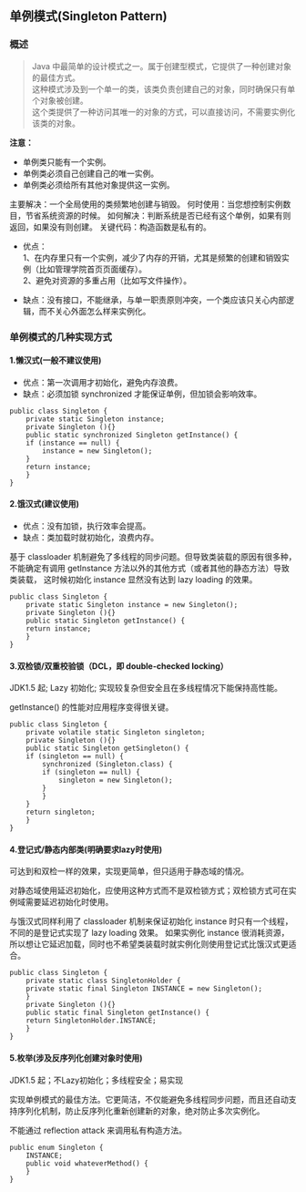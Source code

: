 ## 单例模式(Singleton Pattern)

### 概述

> Java 中最简单的设计模式之一。属于创建型模式，它提供了一种创建对象的最佳方式。    
> 这种模式涉及到一个单一的类，该类负责创建自己的对象，同时确保只有单个对象被创建。    
> 这个类提供了一种访问其唯一的对象的方式，可以直接访问，不需要实例化该类的对象。    

**注意：**
- 单例类只能有一个实例。
- 单例类必须自己创建自己的唯一实例。
- 单例类必须给所有其他对象提供这一实例。

主要解决：一个全局使用的类频繁地创建与销毁。
何时使用：当您想控制实例数目，节省系统资源的时候。
如何解决：判断系统是否已经有这个单例，如果有则返回，如果没有则创建。
关键代码：构造函数是私有的。

- 优点：    
1、在内存里只有一个实例，减少了内存的开销，尤其是频繁的创建和销毁实例（比如管理学院首页页面缓存）。    
2、避免对资源的多重占用（比如写文件操作）。     

- 缺点：没有接口，不能继承，与单一职责原则冲突，一个类应该只关心内部逻辑，而不关心外面怎么样来实例化。

### 单例模式的几种实现方式

#### 1.懒汉式(一般不建议使用)

- 优点：第一次调用才初始化，避免内存浪费。
- 缺点：必须加锁 synchronized 才能保证单例，但加锁会影响效率。

```
public class Singleton {  
    private static Singleton instance;  
    private Singleton (){}  
    public static synchronized Singleton getInstance() {  
    if (instance == null) {  
        instance = new Singleton();  
    }  
    return instance;  
    }  
}
```

#### 2.饿汉式(建议使用)

- 优点：没有加锁，执行效率会提高。
- 缺点：类加载时就初始化，浪费内存。

基于 classloader 机制避免了多线程的同步问题。但导致类装载的原因有很多种，
不能确定有调用 getInstance 方法以外的其他方式（或者其他的静态方法）导致类装载，
这时候初始化 instance 显然没有达到 lazy loading 的效果。

```
public class Singleton {  
    private static Singleton instance = new Singleton();  
    private Singleton (){}  
    public static Singleton getInstance() {  
    return instance;  
    }  
}
```

#### 3.双检锁/双重校验锁（DCL，即 double-checked locking）

JDK1.5 起; Lazy 初始化; 实现较复杂但安全且在多线程情况下能保持高性能。    

getInstance() 的性能对应用程序变得很关键。

```
public class Singleton {  
    private volatile static Singleton singleton;  
    private Singleton (){}  
    public static Singleton getSingleton() {  
    if (singleton == null) {  
        synchronized (Singleton.class) {  
        if (singleton == null) {  
            singleton = new Singleton();  
        }  
        }  
    }  
    return singleton;  
    }  
}
```

#### 4.登记式/静态内部类(明确要求lazy时使用)

可达到和双检一样的效果，实现更简单，但只适用于静态域的情况。    

对静态域使用延迟初始化，应使用这种方式而不是双检锁方式；双检锁方式可在实例域需要延迟初始化时使用。    

与饿汉式同样利用了 classloader 机制来保证初始化 instance 时只有一个线程，不同的是登记式实现了 lazy loading 效果。
如果实例化 instance 很消耗资源，所以想让它延迟加载，同时也不希望类装载时就实例化则使用登记式比饿汉式更适合。

```
public class Singleton {  
    private static class SingletonHolder {  
    private static final Singleton INSTANCE = new Singleton();  
    }  
    private Singleton (){}  
    public static final Singleton getInstance() {  
    return SingletonHolder.INSTANCE;  
    }  
}
```

#### 5.枚举(涉及反序列化创建对象时使用)

JDK1.5 起；不Lazy初始化；多线程安全；易实现

实现单例模式的最佳方法。它更简洁，不仅能避免多线程同步问题，而且还自动支持序列化机制，防止反序列化重新创建新的对象，绝对防止多次实例化。

不能通过 reflection attack 来调用私有构造方法。

```
public enum Singleton {  
    INSTANCE;  
    public void whateverMethod() {  
    }  
}
```

